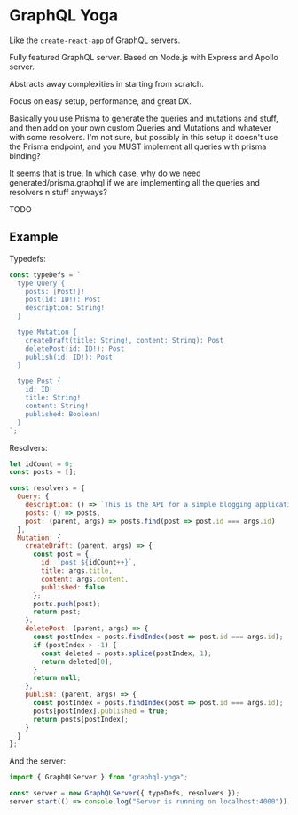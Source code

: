 # GraphQL Yoga

Like the `create-react-app` of GraphQL servers.

Fully featured GraphQL server. Based on Node.js with Express and Apollo server.

Abstracts away complexities in starting from scratch.

Focus on easy setup, performance, and great DX.

Basically you use Prisma to generate the queries and mutations and stuff, and then add on your own custom Queries and Mutations and whatever with some resolvers. I'm not sure, but possibly in this setup it doesn't use the Prisma endpoint, and you MUST implement all queries with prisma binding?

It seems that is true. In which case, why do we need generated/prisma.graphql if we are implementing all the queries and resolvers n stuff anyways?

TODO

## Example

Typedefs:

```javascript
const typeDefs = `
  type Query {
    posts: [Post!]!
    post(id: ID!): Post
    description: String!
  }

  type Mutation {
    createDraft(title: String!, content: String): Post
    deletePost(id: ID!): Post
    publish(id: ID!): Post
  }

  type Post {
    id: ID!
    title: String!
    content: String!
    published: Boolean!
  }
`;
```

Resolvers:

```javascript
let idCount = 0;
const posts = [];

const resolvers = {
  Query: {
    description: () => `This is the API for a simple blogging application`,
    posts: () => posts,
    post: (parent, args) => posts.find(post => post.id === args.id)
  },
  Mutation: {
    createDraft: (parent, args) => {
      const post = {
        id: `post_${idCount++}`,
        title: args.title,
        content: args.content,
        published: false
      };
      posts.push(post);
      return post;
    },
    deletePost: (parent, args) => {
      const postIndex = posts.findIndex(post => post.id === args.id);
      if (postIndex > -1) {
        const deleted = posts.splice(postIndex, 1);
        return deleted[0];
      }
      return null;
    },
    publish: (parent, args) => {
      const postIndex = posts.findIndex(post => post.id === args.id);
      posts[postIndex].published = true;
      return posts[postIndex];
    }
  }
};
```

And the server:

```javascript
import { GraphQLServer } from "graphql-yoga";

const server = new GraphQLServer({ typeDefs, resolvers });
server.start(() => console.log("Server is running on localhost:4000"));
```
